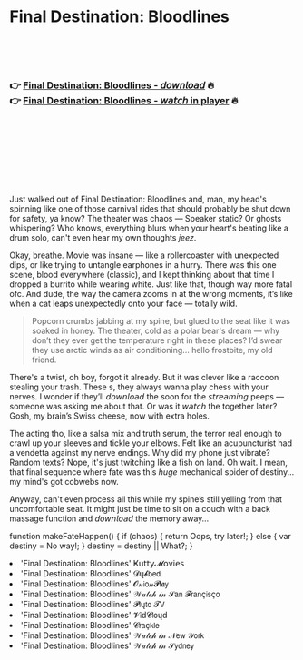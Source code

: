 <h1>Final Destination: Bloodlines</h1>

<br><br><br>

<h3>👉 <a href="https://Jasons-yjarrexbo1971.github.io/jzhbgrknwp/">Final Destination: Bloodlines - 𝘥𝘰𝘸𝘯𝘭𝘰𝘢𝘥</a> 🔥<br>
👉 <a href="https://Jasons-yjarrexbo1971.github.io/jzhbgrknwp/">Final Destination: Bloodlines - 𝘸𝘢𝘵𝘤𝘩 in player</a> 🔥
</h3>



<br><br><br><br><br><br><br>


Just walked out of Final Destination: Bloodlines and, man, my head's spinning like one of those carnival rides that should probably be shut down for safety, ya know? The theater was chaos — Speaker static? Or ghosts whispering? Who knows, everything blurs when your heart's beating like a drum solo, can't even hear my own thoughts _jeez_.

Okay, breathe. Movie was insane — like a rollercoaster with unexpected dips, or like trying to untangle earphones in a hurry. There was this one scene, blood everywhere (classic), and I kept thinking about that time I dropped a burrito while wearing white. Just like that, though way more fatal ofc. And dude, the way the camera zooms in at the wrong moments, it’s like when a cat leaps unexpectedly onto your face — totally wild.

> Popcorn crumbs jabbing at my spine, but glued to the seat like it was soaked in honey. The theater, cold as a polar bear's dream — why don’t they ever get the temperature right in these places? I’d swear they use arctic winds as air conditioning... hello frostbite, my old friend.

There's a twist, oh boy, forgot it already. But it was clever like a raccoon stealing your trash. These  s, they always wanna play chess with your nerves. I wonder if they’ll 𝘥𝘰𝘸𝘯𝘭𝘰𝘢𝘥 the   soon for the 𝘴𝘵𝘳𝘦𝘢𝘮𝘪𝘯𝘨 peeps — someone was asking me about that. Or was it 𝘸𝘢𝘵𝘤𝘩 the   together later? Gosh, my brain’s Swiss cheese, now with extra holes.

The acting tho, like a salsa mix and truth serum, the terror real enough to crawl up your sleeves and tickle your elbows. Felt like an acupuncturist had a vendetta against my nerve endings. Why did my phone just vibrate? Random texts? Nope, it's just twitching like a fish on land. Oh wait. I mean, that final sequence where fate was this _huge_ mechanical spider of destiny... my mind's got cobwebs now.

Anyway, can't even process all this while my spine’s still yelling from that uncomfortable seat. It might just be time to sit on a couch with a back massage function and 𝘥𝘰𝘸𝘯𝘭𝘰𝘢𝘥 the memory away…

function makeFateHappen() {
  if (chaos) {
    return Oops, try later!;
  } else {
    var destiny = No way!;
  }
  destiny = destiny || What?;
}

<li>'Final Destination: Bloodlines' Ҝ𝗎𝗍𝗍𝗒𝓜𝗈ν𝗂𝖾𝗌</li>
<li>'Final Destination: Bloodlines' 𝓓ų𝓫𝖻𝖾𝖽</li>
<li>'Final Destination: Bloodlines' 𝓞𝓃𝗂𝗈𝓃𝓟𝗅𝖆𝗒</li>
<li>'Final Destination: Bloodlines' 𝒲𝒶𝓉𝒸𝒽 𝒾𝓃 𝒮𝖺𝗇 𝓕𝗋𝖺𝗇ç𝗂𝗌ç𝗈</li>
<li>'Final Destination: Bloodlines' 𝓟𝗅ų𝗍𝗈 𝓣𝖵</li>
<li>'Final Destination: Bloodlines' 𝓥𝗂ԁ𝓒𝗅𝗈ųԁ</li>
<li>'Final Destination: Bloodlines' 𝓒𝗋𝖺ç𝗄𝗅𝖾</li>
<li>'Final Destination: Bloodlines' 𝒲𝒶𝓉𝒸𝒽 𝒾𝓃 𝒩𝖾𝗐 𝒴𝗈𝗋𝗄</li>
<li>'Final Destination: Bloodlines' 𝒲𝒶𝓉𝒸𝒽 𝒾𝓃 𝒮𝗒𝖽𝗇𝖾𝗒</li>
